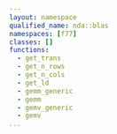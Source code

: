 ```yaml
---
layout: namespace
qualified_name: nda::blas
namespaces: [f77]
classes: []
functions:
  - get_trans
  - get_n_rows
  - get_n_cols
  - get_ld
  - gemm_generic
  - gemm
  - gemv_generic
  - gemv
...
```


